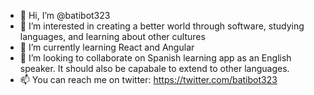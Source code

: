 - 👋 Hi, I’m @batibot323
- 👀 I’m interested in creating a better world through software, studying languages, and learning about other cultures
- 🌱 I’m currently learning React and Angular
- 💞️ I’m looking to collaborate on Spanish learning app as an English speaker. It should also be capabale to extend to other languages.
- 📫 You can reach me on twitter: https://twitter.com/batibot323

<!---
batibot323/batibot323 is a ✨ special ✨ repository because its `README.md` (this file) appears on your GitHub profile.
You can click the Preview link to take a look at your changes.
--->

